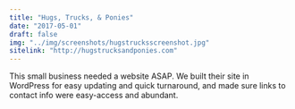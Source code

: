```yaml
---
title: "Hugs, Trucks, & Ponies"
date: "2017-05-01"
draft: false
img: "../img/screenshots/hugstrucksscreenshot.jpg"
sitelink: "http://hugstrucksandponies.com"
---
```

This small business needed a website ASAP. We built their site in WordPress for easy updating and quick turnaround, and made sure links to contact info were easy-access and abundant.<!--more-->
